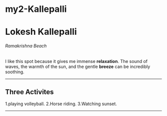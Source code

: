 # my2-Kallepalli
# Lokesh Kallepalli
###### Ramakrishna Beach
 I like this spot because it gives me immense  **relaxation**. The sound of waves, the warmth of the sun, and the gentle **breeze** can be incredibly soothing.

 ---
 ## Three Activites
 1.playing volleyball.
 2.Horse riding.
 3.Watching sunset.

 ---